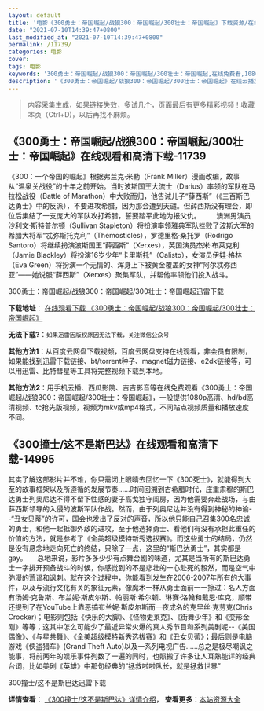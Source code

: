 ```yaml
---
layout: default
title: '电影《300勇士：帝国崛起/战狼300：帝国崛起/300壮士：帝国崛起》下载资源/在线播放/视频地址/1080p/高清/蓝光'
date: "2021-07-10T14:39:47+0800"
last_modified_at: "2021-07-10T14:39:47+0800"
permalink: /11739/
categories: 电影
cover:
tags: 电影
keywords: '300勇士：帝国崛起/战狼300：帝国崛起/300壮士：帝国崛起,在线免费看,1080p高清,bt种子,torrent,百度云盘,magnet,磁力链,迅雷下载资源'
description: '《300勇士：帝国崛起/战狼300：帝国崛起/300壮士：帝国崛起》在线云播放手机西瓜影院吉吉影音免费看，1080p高清bd/hd未删减完整版和tc抢先枪版，mkv/mp4格式，附带bt/torrent种子、magnet/磁力链、百度云盘、网盘资源迅雷下载链接'
---
```


>内容采集生成，如果链接失效，多试几个，页面最后有更多精彩视频！收藏本页（Ctrl+D)，以后再找不麻烦。


## 《300勇士：帝国崛起/战狼300：帝国崛起/300壮士：帝国崛起》在线观看和高清下载-11739

《300：一个帝国的崛起》根据弗兰克·米勒（Frank Miller）漫画改编，故事从“温泉关战役”的十年之前开始。当时波斯国王大流士（Darius）率领的军队在马拉松战役（Battle of Marathon）中大败而归，他告诫儿子“薛西斯”（《三百斯巴达勇士》中的反派），不要进攻希腊，因为那会遭到天谴。但薛西斯没有理会，即位后集结了一支庞大的军队攻打希腊，誓要踏平此地为报父仇。 　　澳洲男演员沙利文·斯特普尔顿（Sullivan Stapleton）将扮演率领雅典军队挫败了波斯大军的希腊大将军“忒弥斯托克利”（Themosticles），罗德里格·桑托罗（Rodrigo Santoro）将继续扮演波斯国王“薛西斯”（Xerxes），英国演员杰米·布莱克利（Jamie Blackley）将扮演16岁少年“卡里斯托”（Calisto），女演员伊娃·格林（Eva Green）将扮演一个无情的、浑身上下被黄金覆盖的女神“阿尔忒弥西亚”——她说服“薛西斯”（Xerxes）聚集军队，并帮他率领他们投入战斗。


300勇士：帝国崛起/战狼300：帝国崛起/300壮士：帝国崛起迅雷下载

**下载地址**： [在线观看下载 《300勇士：帝国崛起/战狼300：帝国崛起/300壮士：帝国崛起》](https://www.993dy.com//vod-detail-id-24387.html) 


**无法下载?**：`如果迅雷因版权原因无法下载，关注微信公众号 `

**其他方法1**：从百度云网盘下载视频，百度云网盘支持在线观看，非会员有限制，如果能找到迅雷下载链接、bt/torrent种子、magnet磁力链接、e2dk链接等，可以用迅雷、比特彗星等工具将完整视频下载到本地。

**其他方法2**：用手机云播、西瓜影院、吉吉影音等在线免费观看《300勇士：帝国崛起/战狼300：帝国崛起/300壮士：帝国崛起》，一般提供1080p高清、hd/bd高清视频、tc抢先版视频，视频为mkv或mp4格式，不同站点视频质量和播放速度不同。


## 《300撞士/这不是斯巴达》在线观看和高清下载-14995

其实了解这部影片并不难，你只需闭上眼睛去回忆一下《300死士》，就能得到大至的故事框架以及所遵循的发展节奏……时间回溯到古希腊时代，庄重肃穆的斯巴达勇士列奥尼达不得不留下性感的妻子高戈独守闺房，因为他需要奔赴战场，与由薛西斯领导的入侵的波斯军队作战。然而，由于列奥尼达并没有得到神秘的神谕--“丑女贝蒂”的许可，国会也发出了反对的声音，所以他只能自己召集300名忠诚的勇士，和他一起抵御外敌的进攻，至于他选择勇士、看他们有没有承担此重任的价值的方法，就是参考了《全美超级模特新秀选拔赛》。而这些勇士的结局，仍然是没有悬念地走向死亡的终结，只除了一点，这里的“斯巴达勇士”，其实都是gay。　　总地来说，影片多多少少有点舞台剧的味道，尤其是当所有的斯巴达勇士一字排开预备战斗的时候，你感觉到的不是悲壮的一心赴死的毅然，而是空气中弥漫的荒谬和讽刺。就在这个过程中，你能看到发生在2006-2007年所有的大事件，以及与流行文化有关的象征元素，像魔术一样从勇士面前一一擦过：名人方面有汤姆·克鲁斯、布兰妮·斯皮尔斯、帕丽斯·希尔顿、琳赛·洛翰和戴恩·库克，顺带还提到了在YouTube上靠恶搞布兰妮·斯皮尔斯而一夜成名的克里丝·克劳克(Chris Crocker)；电影则包括《快乐的大脚》、《怪物史莱克》、《街舞少年》和《变形金刚》等等；这其中怎么可能少了最近异常火爆的真人秀节目和系列美剧呢--《美国偶像》、《与星共舞》、《全美超级模特新秀选拔赛》和《丑女贝蒂》；最后则是电脑游戏《侠盗猎车》(Grand Theft Auto)以及一系列电视广告……总之是极尽嘲讽之能事，将前两年的娱乐事件列数了一遍的同时，也照搬了许多让人耳熟能详的经典台词，比如美剧《英雄》中那句经典的“拯救啦啦队长，就是拯救世界”


300撞士/这不是斯巴达迅雷下载

**详情查看**： [《300撞士/这不是斯巴达》详情介绍](/movie/14995/)， **查看更多**：[本站资源大全](/movie/t/all/)

